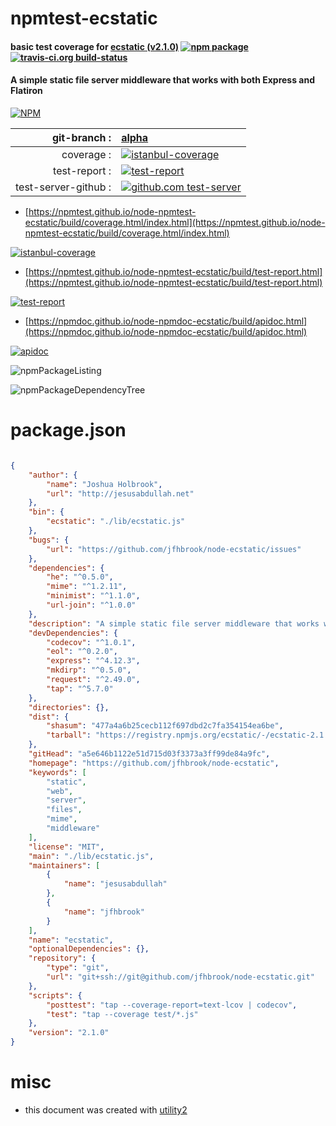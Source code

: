 # npmtest-ecstatic

#### basic test coverage for  [ecstatic (v2.1.0)](https://github.com/jfhbrook/node-ecstatic)  [![npm package](https://img.shields.io/npm/v/npmtest-ecstatic.svg?style=flat-square)](https://www.npmjs.org/package/npmtest-ecstatic) [![travis-ci.org build-status](https://api.travis-ci.org/npmtest/node-npmtest-ecstatic.svg)](https://travis-ci.org/npmtest/node-npmtest-ecstatic)

#### A simple static file server middleware that works with both Express and Flatiron

[![NPM](https://nodei.co/npm/ecstatic.png?downloads=true&downloadRank=true&stars=true)](https://www.npmjs.com/package/ecstatic)

| git-branch : | [alpha](https://github.com/npmtest/node-npmtest-ecstatic/tree/alpha)|
|--:|:--|
| coverage : | [![istanbul-coverage](https://npmtest.github.io/node-npmtest-ecstatic/build/coverage.badge.svg)](https://npmtest.github.io/node-npmtest-ecstatic/build/coverage.html/index.html)|
| test-report : | [![test-report](https://npmtest.github.io/node-npmtest-ecstatic/build/test-report.badge.svg)](https://npmtest.github.io/node-npmtest-ecstatic/build/test-report.html)|
| test-server-github : | [![github.com test-server](https://npmtest.github.io/node-npmtest-ecstatic/GitHub-Mark-32px.png)](https://npmtest.github.io/node-npmtest-ecstatic/build/app/index.html) | | build-artifacts : | [![build-artifacts](https://npmtest.github.io/node-npmtest-ecstatic/glyphicons_144_folder_open.png)](https://github.com/npmtest/node-npmtest-ecstatic/tree/gh-pages/build)|

- [https://npmtest.github.io/node-npmtest-ecstatic/build/coverage.html/index.html](https://npmtest.github.io/node-npmtest-ecstatic/build/coverage.html/index.html)

[![istanbul-coverage](https://npmtest.github.io/node-npmtest-ecstatic/build/screenCapture.buildCi.browser.%252Ftmp%252Fbuild%252Fcoverage.lib.html.png)](https://npmtest.github.io/node-npmtest-ecstatic/build/coverage.html/index.html)

- [https://npmtest.github.io/node-npmtest-ecstatic/build/test-report.html](https://npmtest.github.io/node-npmtest-ecstatic/build/test-report.html)

[![test-report](https://npmtest.github.io/node-npmtest-ecstatic/build/screenCapture.buildCi.browser.%252Ftmp%252Fbuild%252Ftest-report.html.png)](https://npmtest.github.io/node-npmtest-ecstatic/build/test-report.html)

- [https://npmdoc.github.io/node-npmdoc-ecstatic/build/apidoc.html](https://npmdoc.github.io/node-npmdoc-ecstatic/build/apidoc.html)

[![apidoc](https://npmdoc.github.io/node-npmdoc-ecstatic/build/screenCapture.buildCi.browser.%252Ftmp%252Fbuild%252Fapidoc.html.png)](https://npmdoc.github.io/node-npmdoc-ecstatic/build/apidoc.html)

![npmPackageListing](https://npmtest.github.io/node-npmtest-ecstatic/build/screenCapture.npmPackageListing.svg)

![npmPackageDependencyTree](https://npmtest.github.io/node-npmtest-ecstatic/build/screenCapture.npmPackageDependencyTree.svg)



# package.json

```json

{
    "author": {
        "name": "Joshua Holbrook",
        "url": "http://jesusabdullah.net"
    },
    "bin": {
        "ecstatic": "./lib/ecstatic.js"
    },
    "bugs": {
        "url": "https://github.com/jfhbrook/node-ecstatic/issues"
    },
    "dependencies": {
        "he": "^0.5.0",
        "mime": "^1.2.11",
        "minimist": "^1.1.0",
        "url-join": "^1.0.0"
    },
    "description": "A simple static file server middleware that works with both Express and Flatiron",
    "devDependencies": {
        "codecov": "^1.0.1",
        "eol": "^0.2.0",
        "express": "^4.12.3",
        "mkdirp": "^0.5.0",
        "request": "^2.49.0",
        "tap": "^5.7.0"
    },
    "directories": {},
    "dist": {
        "shasum": "477a4a6b25cecb112f697dbd2c7fa354154ea6be",
        "tarball": "https://registry.npmjs.org/ecstatic/-/ecstatic-2.1.0.tgz"
    },
    "gitHead": "a5e646b1122e51d715d03f3373a3ff99de84a9fc",
    "homepage": "https://github.com/jfhbrook/node-ecstatic",
    "keywords": [
        "static",
        "web",
        "server",
        "files",
        "mime",
        "middleware"
    ],
    "license": "MIT",
    "main": "./lib/ecstatic.js",
    "maintainers": [
        {
            "name": "jesusabdullah"
        },
        {
            "name": "jfhbrook"
        }
    ],
    "name": "ecstatic",
    "optionalDependencies": {},
    "repository": {
        "type": "git",
        "url": "git+ssh://git@github.com/jfhbrook/node-ecstatic.git"
    },
    "scripts": {
        "posttest": "tap --coverage-report=text-lcov | codecov",
        "test": "tap --coverage test/*.js"
    },
    "version": "2.1.0"
}
```



# misc
- this document was created with [utility2](https://github.com/kaizhu256/node-utility2)
